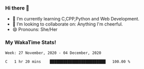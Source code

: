 ### Hi there 👋

- 🌱 I’m currently learning C,CPP,Python and Web Development.
- 👯 I’m looking to collaborate on: Anything I'm cheerful.
- 😄 Pronouns: She/Her

### My WakaTime Stats!

<!--START_SECTION:waka-->
```text
Week: 27 November, 2020 - 04 December, 2020

C   1 hr 20 mins    █████████████████████████   100.00 % 
```
<!--END_SECTION:waka-->
